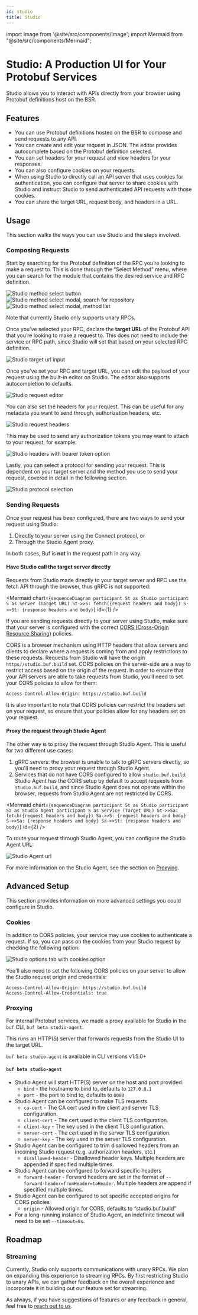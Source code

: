 ```yaml
---
id: studio
title: Studio
---
```


import Image from '@site/src/components/Image';
import Mermaid from "@site/src/components/Mermaid";

# Studio: A Production UI for Your Protobuf Services

Studio allows you to interact with APIs directly from your browser using Protobuf definitions
host on the BSR.

## Features

- You can use Protobuf definitions hosted on the BSR to compose and send requests to any API.
- You can create and edit your request in JSON. The editor provides autocomplete based on
  the Protobuf definition selected.
- You can set headers for your request and view headers for your responses.
- You can also configure cookies on your requests.
- When using Studio to directly call an API server that uses cookies for authentication, you
  can configure that server to share cookies with Studio and instruct Studio to send authenticated
  API requests with those cookies.
- You can share the target URL, request body, and headers in a URL.

## Usage

This section walks the ways you can use Studio and the steps involved.

### Composing Requests

Start by searching for the Protobuf definition of the RPC you’re looking to make a request
to. This is done through the “Select Method” menu, where you can search for the module that
contains the desired service and RPC definition.

<Image alt="Studio method select button" src="/img/bsr/studio-method-select-1.png" width={60} />
<Image alt="Studio method select modal, search for repository" src="/img/bsr/studio-method-select-2.png" width={60} />
<Image alt="Studio method select modal, method list" src="/img/bsr/studio-method-select-3.png" width={60} />

Note that currently Studio only supports unary RPCs.

Once you’ve selected your RPC, declare the **target URL** of the Protobuf API that you’re
looking to make a request to. This does not need to include the service or RPC path, since
Studio will set that based on your selected RPC definition.

<Image alt="Studio target url input" src="/img/bsr/studio-target-url.png" />

Once you've set your RPC and target URL, you can edit the payload of your request using the
built-in editor on Studio. The editor also supports autocompletion to defaults.

<Image alt="Studio request editor" src="/img/bsr/studio-request-editor.png" width={60} />

You can also set the headers for your request. This can be useful for any metadata you want
to send through, authorization headers, etc.

<Image alt="Studio request headers" src="/img/bsr/studio-request-headers.png" />

This may be used to send any authorization tokens you may want to attach to your request,
for example:

<Image alt="Studio headers with bearer token option" src="/img/bsr/studio-token-header.png" />

Lastly, you can select a protocol for sending your request. This is dependent on your target
server and the method you use to send your request, covered in detail in the following section.

<Image alt="Studio protocol selection" src="/img/bsr/studio-protocol-selection.png" width={75} />

### Sending Requests

Once your request has been configured, there are two ways to send your request using Studio:

1. Directly to your server using the Connect protocol, or
2. Through the Studio Agent proxy.

In both cases, Buf is **not** in the request path in any way.

#### Have Studio call the target server directly

Requests from Studio made directly to your target server and RPC use the fetch API through
the browser, thus gRPC is not supported:

<Mermaid chart={`
sequenceDiagram
	participant St as Studio
	participant S as Server (Target URL)
	St->>S: fetch({request headers and body})
	S->>St: {response headers and body}
`} id={1} />

If you are sending requests directly to your server using Studio, make sure that your server
is configured with the correct [CORS (Cross-Origin Resource Sharing)](https://developer.mozilla.org/en-US/docs/Web/HTTP/CORS)
policies.

CORS is a browser mechanism using HTTP headers that allow servers and clients to declare
where a request is coming from and apply restrictions to these requests. Requests from Studio
will have the origin `https//studio.buf.build` set. CORS policies on the server-side are a
way to restrict access based on the origin of the request. In order to ensure that your API
servers are able to take requests from Studio, you’ll need to set your CORS policies to allow
for them:

```
Access-Control-Allow-Origin: https://studio.buf.build
```

It is also important to note that CORS policies can restrict the headers set on your request,
so ensure that your policies allow for any headers set on your request.

#### Proxy the request through Studio Agent

The other way is to proxy the request through Studio Agent. This is useful for two different
use cases:

1. gRPC servers: the browser is unable to talk to gRPC servers directly, so you'll need to
  proxy your request through Studio Agent.
2. Services that do not have CORS configured to allow `studio.buf.build`: Studio Agent has
  the CORS setup by default to accept requests from `studio.buf.build`, and since Studio Agent
  does not operate within the browser, requests from Studio Agent are not restricted by CORS.


<Mermaid chart={`
sequenceDiagram
	participant St as Studio
	participant Sa as Studio Agent
	participant S as Service (Target URL)
	St->>Sa: fetch({request headers and body})
	Sa->>S: {request headers and body}
	S->>Sa: {response headers and body}
	Sa->>St: {response headers and body}
`} id={2} />

To route your request through Studio Agent, you can configure the Studio Agent URL:

<Image alt="Studio Agent url" src="/img/bsr/studio-agent-url.png" width={60} />

For more information on the Studio Agent, see the section on [Proxying](#proxying).

## Advanced Setup

This section provides information on more advanced settings you could configure in Studio.

### Cookies

In addition to CORS policies, your service may use cookies to authenticate a request. If so,
you can pass on the cookies from your Studio request by checking the following option:

<Image alt="Studio options tab with cookies option" src="/img/bsr/studio-cookies.png" />

You’ll also need to set the following CORS policies on your server to allow the Studio
request origin and credentials:

```
Access-Control-Allow-Origin: https://studio.buf.build
Access-Control-Allow-Credentials: true
```

### Proxying

For internal Protobuf services, we made a proxy available for Studio in the `buf` CLI,
`buf beta studio-agent`.

This runs an HTTP(S) server that forwards requests from the Studio UI to the target URL.

`buf beta studio-agent` is available in CLI versions v1.5.0+

#### `buf beta studio-agent`

- Studio Agent will start HTTP(S) server on the host and port provided:
  - `bind` - the hostname to bind to, defaults to `127.0.0.1`
  - `port` - the port to bind to, defaults to `8080`
- Studio Agent can be configured to make TLS requests
  - `ca-cert` - The CA cert used in the client and server TLS configuration.
  - `client-cert` - The cert used in the client TLS configuration.
  - `client-key` - The key used in the client TLS configuration.
  - `server-cert` - The cert used in the server TLS configuration.
  - `server-key` - The key used in the server TLS configuration.
- Studio Agent can be configured to trim disallowed headers from an incoming Studio request
  (e.g. authorization headers, etc.)
  - `disallowed-header` - Disallowed header keys. Multiple headers are appended if
    specified multiple times.
- Studio Agent can be configured to forward specific headers
  - `forward-header` - Forward headers are set in the format of
    `--forward-header=fromHeader=toHeader`. Multiple headers are append if specified
      multiple times.
- Studio Agent can be configured to set specific accepted origins for CORS policies
    - `origin` - Allowed origin for CORS, defaults to “studio.buf.build”
- For a long-running instance of Studio Agent, an indefinite timeout will need to be
  set `--timeout=0s`.

## Roadmap

### Streaming

Currently, Studio only supports communications with unary RPCs. We plan on expanding this
experience to streaming RPCs. By first restricting Studio to unary APIs, we can gather
feedback on the overall experience and incorporate it in building out our feature set for
streaming.

As always, if you have suggestions of features or any feedback in general, feel free to
[reach out to us](../contact).
